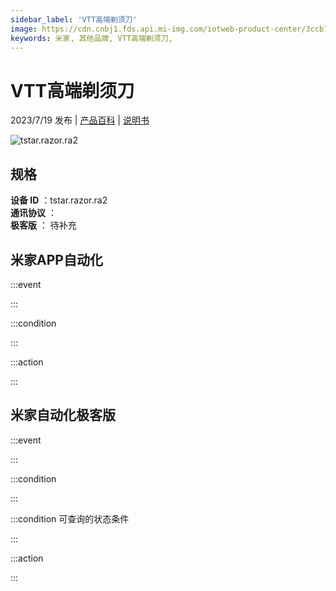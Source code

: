 ```yaml
---
sidebar_label: 'VTT高端剃须刀'
image: https://cdn.cnbj1.fds.api.mi-img.com/iotweb-product-center/3ccb70133f07c820a666158f77787e9f_1685520005137.png?GalaxyAccessKeyId=AKVGLQWBOVIRQ3XLEW&Expires=9223372036854775807&Signature=nzBTVrcnrSUfwTfJHLT+BG0OvNk=
keywords: 米家, 其他品牌, VTT高端剃须刀, 
---
```

# VTT高端剃须刀

2023/7/19 发布 | [产品百科](https://home.mi.com/webapp/content/baike/product/index.html?model=tstar.razor.ra2/) | [说明书](https://home.mi.com/views/introduction.html?model=tstar.razor.ra2&region=cn)

![tstar.razor.ra2](https://cdn.cnbj1.fds.api.mi-img.com/iotweb-product-center/3ccb70133f07c820a666158f77787e9f_1685520005137.png?GalaxyAccessKeyId=AKVGLQWBOVIRQ3XLEW&Expires=9223372036854775807&Signature=nzBTVrcnrSUfwTfJHLT+BG0OvNk=)

## 规格  
> 
**设备 ID** ：tstar.razor.ra2  
**通讯协议** ：  
**极客版**  ： 待补充 


## 米家APP自动化  

:::event  

:::

:::condition  

:::

:::action   

:::

## 米家自动化极客版  

:::event  

:::

:::condition  

:::

:::condition 可查询的状态条件  

:::

:::action  

:::

        
